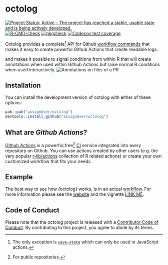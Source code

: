 
<!-- README.md is generated from README.Rmd. Please edit that file -->

# octolog

<!-- badges: start -->

[![Project Status: Active – The project has reached a stable, usable
state and is being actively
developed.](https://www.repostatus.org/badges/latest/active.svg)](https://www.repostatus.org/#active)
[![R-CMD-check](https://github.com/assignUser/octolog/workflows/R-CMD-check/badge.svg)](https://github.com/assignUser/octolog/actions)
[![pkgcheck](https://github.com/assignUser/octolog/actions/workflows/pkgcheck.yaml/badge.svg)](https://github.com/assignUser/octolog/actions/workflows/pkgcheck.yaml)
[![Codecov test
coverage](https://codecov.io/gh/assignUser/octolog/branch/main/graph/badge.svg)](https://app.codecov.io/gh/assignUser/octolog?branch=main)
<!-- badges: end -->

Octolog provides a complete[^1] API for Github [workflow
commands](https://docs.github.com/en/actions/using-workflows/workflow-commands-for-github-actions)
that makes it easy to create powerful Github Actions that create
readable logs.

and makes it possible to signal conditions from within R that will
create annotations when used within Github Actions but raise normal R
conditions when used interactively. ![Annotations on files of a
PR](man/figures/error.png)

## Installation

You can install the development version of octolog with either of these
options:

``` r
pak::pak("assignUser/octolog")
devtools::install_github("assignUser/octolog")
```

## What are *Github Actions*?

[Github Actions](https://github.com/features/actions) is a
powerful,free[^2] [CI](https://devguide.ropensci.org/ci.html) service
integrated into every repository on Github. You can use actions created
by other users (e.g. the very popular
[r-lib/actions](https://github.com/r-lib/actions) collection of R
related actions) or create your own customized workflow that fits your
needs.

## Example

The best way to see how {octolog} works, is in an actual
[workflow](https://github.com/assignUser/octolog/actions/workflows/test-octolog.yaml).
For more information please see the
[website](assignUser.github.io/octolog) and the vignette [LINK ME]().

## Code of Conduct

Please note that the octolog project is released with a [Contributor
Code of
Conduct](https://assignuser.github.io/octolog/CODE_OF_CONDUCT.html). By
contributing to this project, you agree to abide by its terms.

[^1]: The only exception is
    [`save-state`](https://docs.github.com/en/actions/using-workflows/workflow-commands-for-github-actions#sending-values-to-the-pre-and-post-actions)
    which can only be used in JavaScript actions.

[^2]: For public repositories.
